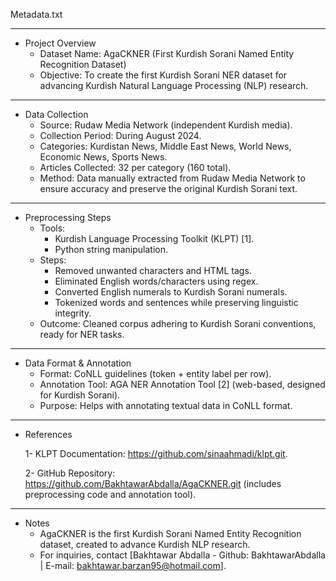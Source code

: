 Metadata.txt
*************
- Project Overview
  - Dataset Name: AgaCKNER (First Kurdish Sorani Named Entity Recognition Dataset)
  - Objective: To create the first Kurdish Sorani NER dataset for advancing Kurdish Natural Language Processing (NLP) research.

----------
- Data Collection
  - Source: Rudaw Media Network (independent Kurdish media).
  - Collection Period: During August 2024.
  - Categories: Kurdistan News, Middle East News, World News, Economic News, Sports News.
  - Articles Collected: 32 per category (160 total).
  - Method: Data manually extracted from Rudaw Media Network to ensure accuracy and preserve the original Kurdish Sorani text.

----------
- Preprocessing Steps
  - Tools:
    - Kurdish Language Processing Toolkit (KLPT) [1].
    - Python string manipulation.
  - Steps:
    - Removed unwanted characters and HTML tags.
    - Eliminated English words/characters using regex.
    - Converted English numerals to Kurdish Sorani numerals.
    - Tokenized words and sentences while preserving linguistic integrity.
  - Outcome: Cleaned corpus adhering to Kurdish Sorani conventions, ready for NER tasks.

----------
- Data Format & Annotation
  - Format: CoNLL guidelines (token + entity label per row).
  - Annotation Tool: AGA NER Annotation Tool [2] (web-based, designed for Kurdish Sorani).
  - Purpose: Helps with annotating textual data in CoNLL format.

----------
- References
  
  1- KLPT Documentation: https://github.com/sinaahmadi/klpt.git.
  
  2- GitHub Repository: https://github.com/BakhtawarAbdalla/AgaCKNER.git (includes preprocessing code and annotation tool).

----------
- Notes
  - AgaCKNER is the first Kurdish Sorani Named Entity Recognition dataset, created to advance Kurdish NLP research.
  - For inquiries, contact [Bakhtawar Abdalla - Github: BakhtawarAbdalla | E-mail: bakhtawar.barzan95@hotmail.com].
